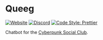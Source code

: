 # Queeg
[![Website](https://img.shields.io/website/https/cyberpunksocial.club.svg?style=flat-square)](https://cyberpunksocial.club/)
[![Discord](https://img.shields.io/discord/160320676580818951.svg?style=flat-square)](https://discord.gg/f8RAs38C6u)
[![Code Style: Prettier](https://img.shields.io/badge/code_style-prettier-ff69b4.svg?style=flat-square)](https://github.com/prettier/prettier)

Chatbot for the [Cyberpunk Social Club](https://cyberpunksocial.club).
